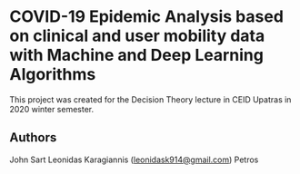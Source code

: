# COVID-19 Epidemic Analysis based on clinical and user mobility data with Machine and Deep Learning Algorithms

This project was created for the Decision Theory lecture in CEID Upatras in 2020 winter semester.


Authors
----
John Sart
Leonidas Karagiannis (leonidask914@gmail.com)
Petros 
